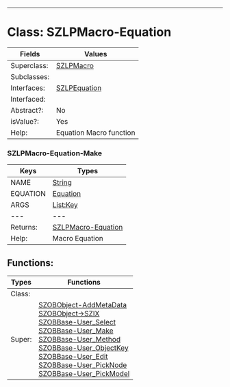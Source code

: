---------

# Class:	SZLPMacro-Equation

| Fields | Values |
| --------- | --------- |
| Superclass: | [SZLPMacro](SZLPMacro.html) |
| Subclasses: |  |
| Interfaces: | [SZLPEquation](SZLPEquation.html) |
| Interfaced: |  |
| Abstract?: | No |
| isValue?: | Yes |
| Help: | Equation Macro function |

### SZLPMacro-Equation-Make

| Keys | Types |
| --------- | --------- |
| NAME | [String](String.html) |
| EQUATION | [Equation](Equation.html) |
| ARGS | [List:Key](Key.html) |
| **---** | **---** |
| Returns: | [SZLPMacro-Equation](SZLPMacro-Equation.html) |
| Help: | Macro Equation |


## Functions:

| Types | Functions |
| --------- | --------- |
| Class: |  |
| Super: | [SZOBObject-AddMetaData](SZOBObject.html) <br> [SZOBObject->SZIX](SZOBObject.html) <br> [SZOBBase-User_Select](SZOBBase.html) <br> [SZOBBase-User_Make](SZOBBase.html) <br> [SZOBBase-User_Method](SZOBBase.html) <br> [SZOBBase-User_ObjectKey](SZOBBase.html) <br> [SZOBBase-User_Edit](SZOBBase.html) <br> [SZOBBase-User_PickNode](SZOBBase.html) <br> [SZOBBase-User_PickModel](SZOBBase.html) |


